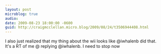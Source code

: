 ```yaml
---
layout: post
microblog: true
audio: 
date: 2009-08-23 18:00:00 -0600
guid: http://craigmcclellan.micro.blog/2009/08/24/t3506944408.html
---
```

I also just realized that my thing about the wii looks like @iwhalenb did that. It's a RT of me @ replying @iwhalenb. I need to stop now
